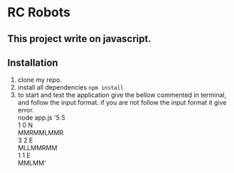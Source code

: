 # RC Robots

## This project write on javascript.

## Installation

1. clone my repo.
2. install all dependencies `npm install`
3. to start and test the application give the bellow commented in terminal, and follow the input format. if you are not follow the input format it give error.\
node app.js '5 5\
1 0 N\
MMRMMLMMR\
3 2 E\
MLLMMRMM\
1 1 E\
MMLMM'



